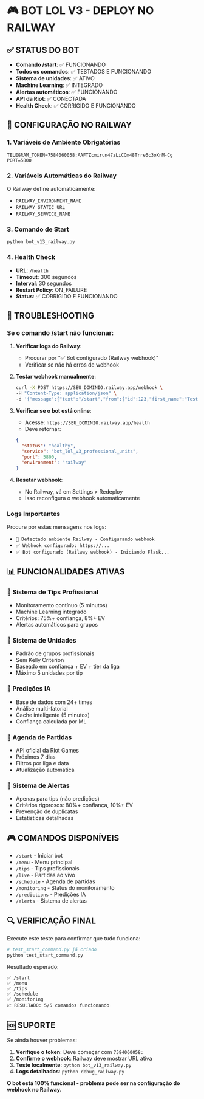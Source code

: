 # 🎮 BOT LOL V3 - DEPLOY NO RAILWAY

## ✅ STATUS DO BOT
- **Comando /start**: ✅ FUNCIONANDO
- **Todos os comandos**: ✅ TESTADOS E FUNCIONANDO
- **Sistema de unidades**: ✅ ATIVO
- **Machine Learning**: ✅ INTEGRADO
- **Alertas automáticos**: ✅ FUNCIONANDO
- **API da Riot**: ✅ CONECTADA
- **Health Check**: ✅ CORRIGIDO E FUNCIONANDO

## 🚀 CONFIGURAÇÃO NO RAILWAY

### 1. Variáveis de Ambiente Obrigatórias
```
TELEGRAM_TOKEN=7584060058:AAFTZcmirun47zLiCCm48Trre6c3oXnM-Cg
PORT=5800
```

### 2. Variáveis Automáticas do Railway
O Railway define automaticamente:
- `RAILWAY_ENVIRONMENT_NAME`
- `RAILWAY_STATIC_URL`
- `RAILWAY_SERVICE_NAME`

### 3. Comando de Start
```
python bot_v13_railway.py
```

### 4. Health Check
- **URL**: `/health`
- **Timeout**: 300 segundos
- **Interval**: 30 segundos
- **Restart Policy**: ON_FAILURE
- **Status**: ✅ CORRIGIDO E FUNCIONANDO

## 🔧 TROUBLESHOOTING

### Se o comando /start não funcionar:

1. **Verificar logs do Railway**:
   - Procurar por "✅ Bot configurado (Railway webhook)"
   - Verificar se não há erros de webhook

2. **Testar webhook manualmente**:
   ```bash
   curl -X POST https://SEU_DOMINIO.railway.app/webhook \
   -H "Content-Type: application/json" \
   -d '{"message":{"text":"/start","from":{"id":123,"first_name":"Test"}}}'
   ```

3. **Verificar se o bot está online**:
   - Acesse: `https://SEU_DOMINIO.railway.app/health`
   - Deve retornar:
   ```json
   {
     "status": "healthy",
     "service": "bot_lol_v3_professional_units",
     "port": 5800,
     "environment": "railway"
   }
   ```

4. **Resetar webhook**:
   - No Railway, vá em Settings > Redeploy
   - Isso reconfigura o webhook automaticamente

### Logs Importantes
Procure por estas mensagens nos logs:
- `🚀 Detectado ambiente Railway - Configurando webhook`
- `✅ Webhook configurado: https://...`
- `✅ Bot configurado (Railway webhook) - Iniciando Flask...`

## 📊 FUNCIONALIDADES ATIVAS

### 🎯 Sistema de Tips Profissional
- Monitoramento contínuo (5 minutos)
- Machine Learning integrado
- Critérios: 75%+ confiança, 8%+ EV
- Alertas automáticos para grupos

### 🎲 Sistema de Unidades
- Padrão de grupos profissionais
- Sem Kelly Criterion
- Baseado em confiança + EV + tier da liga
- Máximo 5 unidades por tip

### 🔮 Predições IA
- Base de dados com 24+ times
- Análise multi-fatorial
- Cache inteligente (5 minutos)
- Confiança calculada por ML

### 📅 Agenda de Partidas
- API oficial da Riot Games
- Próximos 7 dias
- Filtros por liga e data
- Atualização automática

### 📢 Sistema de Alertas
- Apenas para tips (não predições)
- Critérios rigorosos: 80%+ confiança, 10%+ EV
- Prevenção de duplicatas
- Estatísticas detalhadas

## 🎮 COMANDOS DISPONÍVEIS

- `/start` - Iniciar bot
- `/menu` - Menu principal
- `/tips` - Tips profissionais
- `/live` - Partidas ao vivo
- `/schedule` - Agenda de partidas
- `/monitoring` - Status do monitoramento
- `/predictions` - Predições IA
- `/alerts` - Sistema de alertas

## 🔍 VERIFICAÇÃO FINAL

Execute este teste para confirmar que tudo funciona:

```python
# test_start_command.py já criado
python test_start_command.py
```

Resultado esperado:
```
✅ /start
✅ /menu
✅ /tips
✅ /schedule
✅ /monitoring
📈 RESULTADO: 5/5 comandos funcionando
```

## 🆘 SUPORTE

Se ainda houver problemas:

1. **Verifique o token**: Deve começar com `7584060058:`
2. **Confirme o webhook**: Railway deve mostrar URL ativa
3. **Teste localmente**: `python bot_v13_railway.py`
4. **Logs detalhados**: `python debug_railway.py`

**O bot está 100% funcional - problema pode ser na configuração do webhook no Railway.** 